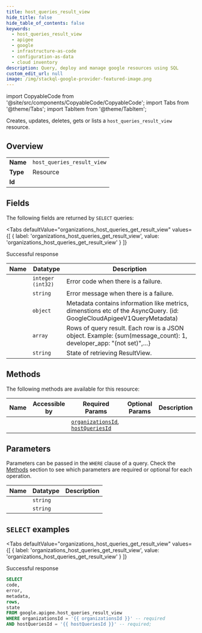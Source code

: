 ```yaml
--- 
title: host_queries_result_view
hide_title: false
hide_table_of_contents: false
keywords:
  - host_queries_result_view
  - apigee
  - google
  - infrastructure-as-code
  - configuration-as-data
  - cloud inventory
description: Query, deploy and manage google resources using SQL
custom_edit_url: null
image: /img/stackql-google-provider-featured-image.png
---
```


import CopyableCode from '@site/src/components/CopyableCode/CopyableCode';
import Tabs from '@theme/Tabs';
import TabItem from '@theme/TabItem';

Creates, updates, deletes, gets or lists a <code>host_queries_result_view</code> resource.

## Overview
<table><tbody>
<tr><td><b>Name</b></td><td><code>host_queries_result_view</code></td></tr>
<tr><td><b>Type</b></td><td>Resource</td></tr>
<tr><td><b>Id</b></td><td><CopyableCode code="google.apigee.host_queries_result_view" /></td></tr>
</tbody></table>

## Fields

The following fields are returned by `SELECT` queries:

<Tabs
    defaultValue="organizations_host_queries_get_result_view"
    values={[
        { label: 'organizations_host_queries_get_result_view', value: 'organizations_host_queries_get_result_view' }
    ]}
>
<TabItem value="organizations_host_queries_get_result_view">

Successful response

<table>
<thead>
    <tr>
    <th>Name</th>
    <th>Datatype</th>
    <th>Description</th>
    </tr>
</thead>
<tbody>
<tr>
    <td><CopyableCode code="code" /></td>
    <td><code>integer (int32)</code></td>
    <td>Error code when there is a failure.</td>
</tr>
<tr>
    <td><CopyableCode code="error" /></td>
    <td><code>string</code></td>
    <td>Error message when there is a failure.</td>
</tr>
<tr>
    <td><CopyableCode code="metadata" /></td>
    <td><code>object</code></td>
    <td>Metadata contains information like metrics, dimenstions etc of the AsyncQuery. (id: GoogleCloudApigeeV1QueryMetadata)</td>
</tr>
<tr>
    <td><CopyableCode code="rows" /></td>
    <td><code>array</code></td>
    <td>Rows of query result. Each row is a JSON object. Example: &#123;sum(message_count): 1, developer_app: "(not set)",…&#125;</td>
</tr>
<tr>
    <td><CopyableCode code="state" /></td>
    <td><code>string</code></td>
    <td>State of retrieving ResultView.</td>
</tr>
</tbody>
</table>
</TabItem>
</Tabs>

## Methods

The following methods are available for this resource:

<table>
<thead>
    <tr>
    <th>Name</th>
    <th>Accessible by</th>
    <th>Required Params</th>
    <th>Optional Params</th>
    <th>Description</th>
    </tr>
</thead>
<tbody>
<tr>
    <td><a href="#organizations_host_queries_get_result_view"><CopyableCode code="organizations_host_queries_get_result_view" /></a></td>
    <td><CopyableCode code="select" /></td>
    <td><a href="#parameter-organizationsId"><code>organizationsId</code></a>, <a href="#parameter-hostQueriesId"><code>hostQueriesId</code></a></td>
    <td></td>
    <td></td>
</tr>
</tbody>
</table>

## Parameters

Parameters can be passed in the `WHERE` clause of a query. Check the [Methods](#methods) section to see which parameters are required or optional for each operation.

<table>
<thead>
    <tr>
    <th>Name</th>
    <th>Datatype</th>
    <th>Description</th>
    </tr>
</thead>
<tbody>
<tr id="parameter-hostQueriesId">
    <td><CopyableCode code="hostQueriesId" /></td>
    <td><code>string</code></td>
    <td></td>
</tr>
<tr id="parameter-organizationsId">
    <td><CopyableCode code="organizationsId" /></td>
    <td><code>string</code></td>
    <td></td>
</tr>
</tbody>
</table>

## `SELECT` examples

<Tabs
    defaultValue="organizations_host_queries_get_result_view"
    values={[
        { label: 'organizations_host_queries_get_result_view', value: 'organizations_host_queries_get_result_view' }
    ]}
>
<TabItem value="organizations_host_queries_get_result_view">

Successful response

```sql
SELECT
code,
error,
metadata,
rows,
state
FROM google.apigee.host_queries_result_view
WHERE organizationsId = '{{ organizationsId }}' -- required
AND hostQueriesId = '{{ hostQueriesId }}' -- required;
```
</TabItem>
</Tabs>

